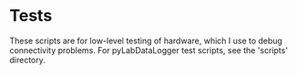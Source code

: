 # Tests

These scripts are for low-level testing of hardware, which I use to debug connectivity problems.
For pyLabDataLogger test scripts, see the 'scripts' directory.
